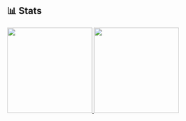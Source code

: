 ﻿## 📊 Stats

<div>
  <a href="https://github.com/tomori-hikage">
    <img height="195" img src="https://github-readme-stats.vercel.app/api?username=tomori-hikage&count_private=true&show_icons=true&include_all_commits=true&theme=nord">
  </a>
  <a href="https://github.com/tomori-hikage">
    <img height="195" img src="https://github-readme-stats.vercel.app/api/top-langs/?username=tomori-hikage&layout=compact&theme=nord">
  </a>
</div>